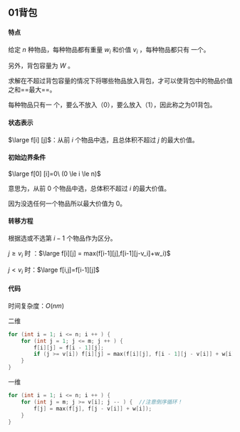 ## 01背包

#### 特点

 给定 $n$ 种物品，每种物品都有重量 $w_i$ 和价值 $v_i$ ，每种物品都只有 一个。

另外，背包容量为 $W$ 。

求解在不超过背包容量的情况下将哪些物品放入背包，才可以使背包中的物品价值之和==最大==。

每种物品只有一 个，要么不放入（0），要么放入（1），因此称之为01背包。 



#### 状态表示

$\large f[i] [j]$：从前 $i$ 个物品中选，且总体积不超过 $j$ 的最大价值。



#### 初始边界条件

$\large f[0] [i]=0\ (0 \le i \le n)$

意思为，从前 0 个物品中选，总体积不超过 $i$ 的最大价值。

因为没选任何一个物品所以最大价值为 0。



#### 转移方程

根据选或不选第 $i - 1$ 个物品作为区分。

$j \ge v_i$ 时 ：$\large f[i][j] = max(f[i-1][j],f[i-1][j-v_i]+w_i)$

$j < v_i$ 时：$\large f[i,j]=f[i-1][j]$



#### 代码

时间复杂度：$O(nm)$

二维
```cpp
for (int i = 1; i <= n; i ++ ) {
	for (int j = 1; j <= m; j ++ ) {
		f[i][j] = f[i - 1][j];
		if (j >= v[i]) f[i][j] = max(f[i][j], f[i - 1][j - v[i]] + w[i]);
	}
}
```
一维
```cpp
for (int i = 1; i <= n; i ++ ) {
	for (int j = m; j >= v[i]; j -- ) {  //注意倒序循环！
		f[j] = max(f[j], f[j - v[i]] + w[i]);
	}
}
```



